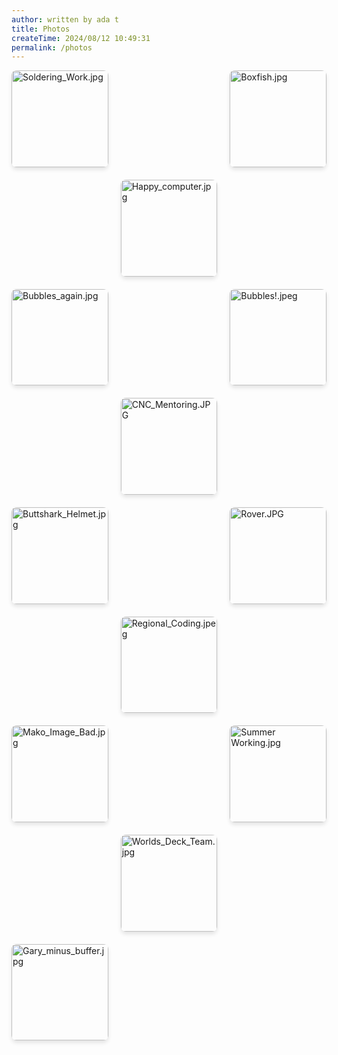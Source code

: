 ```yaml
---
author: written by ada t
title: Photos
createTime: 2024/08/12 10:49:31
permalink: /photos
---
```


<ClientOnly>
<div class="image-viewer">
    
<div class="image-item">
    <a href="/2024-08-06/Soldering_Work.jpg" target="_blank" class="image-link">
        <img src="/thumbnails/thumb_Soldering_Work.jpg?url" alt="Soldering_Work.jpg" loading="lazy">
        <div class="image-overlay">
            <p class="image-title">Soldering_Work.jpg</p>
            <p class="image-date">2024-08-06</p>
        </div>
    </a>
</div>
<br></br>                
<div class="image-item">
    <a href="/2024-08-06/Boxfish.jpg" target="_blank" class="image-link">
        <img src="/thumbnails/thumb_Boxfish.jpg?url" alt="Boxfish.jpg" loading="lazy">
        <div class="image-overlay">
            <p class="image-title">Boxfish.jpg</p>
            <p class="image-date">2024-08-06</p>
        </div>
    </a>
</div>
<br></br>                
<div class="image-item">
    <a href="/2024-08-06/Happy_computer.jpg" target="_blank" class="image-link">
        <img src="/thumbnails/thumb_Happy_computer.jpg?url" alt="Happy_computer.jpg" loading="lazy">
        <div class="image-overlay">
            <p class="image-title">Happy_computer.jpg</p>
            <p class="image-date">2024-08-06</p>
        </div>
    </a>
</div>
<br></br>                
<div class="image-item">
    <a href="/2024-08-06/Bubbles_again.jpg" target="_blank" class="image-link">
        <img src="/thumbnails/thumb_Bubbles_again.jpg?url" alt="Bubbles_again.jpg" loading="lazy">
        <div class="image-overlay">
            <p class="image-title">Bubbles_again.jpg</p>
            <p class="image-date">2024-08-06</p>
        </div>
    </a>
</div>
<br></br>                
<div class="image-item">
    <a href="/2024-08-06/Bubbles!.jpeg" target="_blank" class="image-link">
        <img src="/thumbnails/thumb_Bubbles!.jpeg?url" alt="Bubbles!.jpeg" loading="lazy">
        <div class="image-overlay">
            <p class="image-title">Bubbles!.jpeg</p>
            <p class="image-date">2024-08-06</p>
        </div>
    </a>
</div>
<br></br>                
<div class="image-item">
    <a href="/2024-08-06/CNC_Mentoring.JPG" target="_blank" class="image-link">
        <img src="/thumbnails/thumb_CNC_Mentoring.JPG?url" alt="CNC_Mentoring.JPG" loading="lazy">
        <div class="image-overlay">
            <p class="image-title">CNC_Mentoring.JPG</p>
            <p class="image-date">2024-08-06</p>
        </div>
    </a>
</div>
<br></br>                
<div class="image-item">
    <a href="/2024-08-06/Buttshark_Helmet.jpg" target="_blank" class="image-link">
        <img src="/thumbnails/thumb_Buttshark_Helmet.jpg?url" alt="Buttshark_Helmet.jpg" loading="lazy">
        <div class="image-overlay">
            <p class="image-title">Buttshark_Helmet.jpg</p>
            <p class="image-date">2024-08-06</p>
        </div>
    </a>
</div>
<br></br>                
<div class="image-item">
    <a href="/2024-08-06/Rover.JPG" target="_blank" class="image-link">
        <img src="/thumbnails/thumb_Rover.JPG?url" alt="Rover.JPG" loading="lazy">
        <div class="image-overlay">
            <p class="image-title">Rover.JPG</p>
            <p class="image-date">2024-08-06</p>
        </div>
    </a>
</div>
<br></br>                
<div class="image-item">
    <a href="/2024-08-06/Regional_Coding.jpeg" target="_blank" class="image-link">
        <img src="/thumbnails/thumb_Regional_Coding.jpeg?url" alt="Regional_Coding.jpeg" loading="lazy">
        <div class="image-overlay">
            <p class="image-title">Regional_Coding.jpeg</p>
            <p class="image-date">2024-08-06</p>
        </div>
    </a>
</div>
<br></br>                
<div class="image-item">
    <a href="/2024-05-20/Mako_Image_Bad.jpg" target="_blank" class="image-link">
        <img src="/thumbnails/thumb_Mako_Image_Bad.jpg?url" alt="Mako_Image_Bad.jpg" loading="lazy">
        <div class="image-overlay">
            <p class="image-title">Mako_Image_Bad.jpg</p>
            <p class="image-date">2024-05-20</p>
        </div>
    </a>
</div>
<br></br>                
<div class="image-item">
    <a href="/2024-08-06/Summer Working.jpg" target="_blank" class="image-link">
        <img src="/thumbnails/thumb_Summer Working.jpg?url" alt="Summer Working.jpg" loading="lazy">
        <div class="image-overlay">
            <p class="image-title">Summer Working.jpg</p>
            <p class="image-date">2024-08-06</p>
        </div>
    </a>
</div>
<br></br>                
<div class="image-item">
    <a href="/2024-08-06/Worlds_Deck_Team.jpg" target="_blank" class="image-link">
        <img src="/thumbnails/thumb_Worlds_Deck_Team.jpg?url" alt="Worlds_Deck_Team.jpg" loading="lazy">
        <div class="image-overlay">
            <p class="image-title">Worlds_Deck_Team.jpg</p>
            <p class="image-date">2024-08-06</p>
        </div>
    </a>
</div>
<br></br>                
<div class="image-item">
    <a href="/2024-08-06/Gary_minus_buffer.jpg" target="_blank" class="image-link">
        <img src="/thumbnails/thumb_Gary_minus_buffer.jpg?url" alt="Gary_minus_buffer.jpg" loading="lazy">
        <div class="image-overlay">
            <p class="image-title">Gary_minus_buffer.jpg</p>
            <p class="image-date">2024-08-06</p>
        </div>
    </a>
</div>
<br></br>                
</div>
</ClientOnly>

<style>
.image-viewer {
    display: grid;
    grid-template-columns: repeat(3, 1fr);
    gap: 20px;
    margin-bottom: 40px;
    width: 100%; /* Ensure the container takes the full width */
}

.image-grid {
    display: grid;
    grid-template-columns: repeat(1, 1fr);
    gap: 20px;
    margin-bottom: 40px;
    width: 100%; /* Ensure the grid takes the full width */
}

.image-item {
    position: relative;
    overflow: hidden;
    border-radius: 8px;
    box-shadow: 0 4px 6px rgba(0, 0, 0, 0.1);
    transition: transform 0.3s ease;
    aspect-ratio: 1 / 1;
    width: 100%; /* Ensure each grid item fills its column */
}

.image-item:hover {
    transform: translateY(-5px);
}

.image-link {
    display: block;
    position: relative;
    width: 100%;
    height: 100%;
}

.image-link img {
    width: 100%;
    height: 100%;
    object-fit: cover;
    display: block;
}

.image-overlay {
    position: absolute;
    bottom: 0;
    left: 0;
    right: 0;
    background: rgba(0, 0, 0, 0.7);
    color: white;
    padding: 10px;
    transform: translateY(100%);
    transition: transform 0.3s ease;
}

.image-item:hover .image-overlay {
    transform: translateY(0);
}

.image-title {
    margin: 0;
    font-size: 14px;
    font-weight: bold;
    white-space: nowrap;
    overflow: hidden;
    text-overflow: ellipsis;
}

.image-date {
    margin: 5px 0 0;
    font-size: 12px;
    opacity: 0.8;
}
</style>
